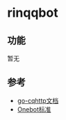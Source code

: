 # rinqqbot

## 功能

暂无

## 参考

- [go-cqhttp文档](https://docs.go-cqhttp.org/)
- [Onebot标准](https://github.com/howmanybots/onebot/blob/master/v11/specs/README.md)